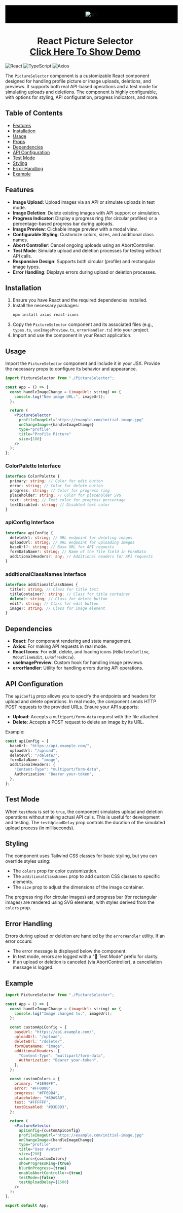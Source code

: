 <div style="
  background-color: black; 
  display: flex; 
  width: 100%;
  justify-content: space-evenly; 
  align-items: center; 
  padding: 20px;
  margin-bottom: 10px;
">
  <img 
    src="https://raw.githubusercontent.com/Zephinax/react-picture-selector/refs/heads/dev/public/circle.gif" 
    alt="gif1"
    style="max-width: 45%; height: auto;"
  />
</div>

<h1 align="center">
React Picture Selector
  <br/>
<a href="https://zephinax.github.io/ReactPictureSelector" target="_blank">Click Here To Show Demo</a>

</h1>

![React](https://img.shields.io/badge/React-18.x-%231DAFBF) ![TypeScript](https://img.shields.io/badge/TypeScript-Included-%23178C6) ![Axios](https://img.shields.io/badge/Axios-1.x-%235A29E4)

The `PictureSelector` component is a customizable React component designed for handling profile picture or image uploads, deletions, and previews. It supports both real API-based operations and a test mode for simulating uploads and deletions. The component is highly configurable, with options for styling, API configuration, progress indicators, and more.

## Table of Contents

- [Features](#features)
- [Installation](#installation)
- [Usage](#usage)
- [Props](#props)
- [Dependencies](#dependencies)
- [API Configuration](#api-configuration)
- [Test Mode](#test-mode)
- [Styling](#styling)
- [Error Handling](#error-handling)
- [Example](#example)

## Features

- **Image Upload**: Upload images via an API or simulate uploads in test mode.
- **Image Deletion**: Delete existing images with API support or simulation.
- **Progress Indicator**: Display a progress ring (for circular profiles) or a percentage-based progress bar during uploads.
- **Image Preview**: Clickable image preview with a modal view.
- **Configurable Styling**: Customize colors, sizes, and additional class names.
- **Abort Controller**: Cancel ongoing uploads using an AbortController.
- **Test Mode**: Simulate upload and deletion processes for testing without API calls.
- **Responsive Design**: Supports both circular (profile) and rectangular image types.
- **Error Handling**: Displays errors during upload or deletion processes.

## Installation

1. Ensure you have React and the required dependencies installed.
2. Install the necessary packages:
   ```bash
   npm install axios react-icons
   ```
3. Copy the `PictureSelector` component and its associated files (e.g., `types.ts`, `useImagePreview.ts`, `errorHandler.ts`) into your project.
4. Import and use the component in your React application.

## Usage

Import the `PictureSelector` component and include it in your JSX. Provide the necessary props to configure its behavior and appearance.

```jsx
import PictureSelector from "./PictureSelector";

const App = () => {
  const handleImageChange = (imageUrl: string) => {
    console.log("New image URL:", imageUrl);
  };

  return (
    <PictureSelector
      profileImageUrl="https://example.com/initial-image.jpg"
      onChangeImage={handleImageChange}
      type="profile"
      title="Profile Picture"
      size={180}
    />
  );
};
```

### ColorPalette Interface

```typescript
interface ColorPalette {
  primary: string; // Color for edit button
  error: string; // Color for delete button
  progress: string; // Color for progress ring
  placeholder: string; // Color for placeholder SVG
  text: string; // Text color for progress percentage
  textDisabled: string; // Disabled text color
}
```

### apiConfig Interface

```typescript
interface apiConfig {
  deleteUrl: string; // URL endpoint for deleting images
  uploadUrl: string; // URL endpoint for uploading images
  baseUrl?: string; // Base URL for API requests
  formDataName?: string; // Name of the file field in FormData
  additionalHeaders?: any; // Additional headers for API requests
}
```

### additionalClassNames Interface

```typescript
interface additionalClassNames {
  title?: string; // Class for title text
  titleContainer?: string; // Class for title container
  delete?: string; // Class for delete button
  edit?: string; // Class for edit button
  image?: string; // Class for image element
}
```

## Dependencies

- **React**: For component rendering and state management.
- **Axios**: For making API requests in real mode.
- **React Icons**: For edit, delete, and loading icons (`MdDeleteOutline`, `MdOutlineEdit`, `LuRefreshCcw`).
- **useImagePreview**: Custom hook for handling image previews.
- **errorHandler**: Utility for handling errors during API operations.

## API Configuration

The `apiConfig` prop allows you to specify the endpoints and headers for upload and delete operations. In real mode, the component sends HTTP POST requests to the provided URLs. Ensure your API supports:

- **Upload**: Accepts a `multipart/form-data` request with the file attached.
- **Delete**: Accepts a POST request to delete an image by its URL.

Example:

```typescript
const apiConfig = {
  baseUrl: "https://api.example.com/",
  uploadUrl: "/upload",
  deleteUrl: "/delete/",
  formDataName: "image",
  additionalHeaders: {
    "Content-Type": "multipart/form-data",
    Authorization: "Bearer your-token",
  },
};
```

## Test Mode

When `testMode` is set to `true`, the component simulates upload and deletion operations without making actual API calls. This is useful for development and testing. The `testUploadDelay` prop controls the duration of the simulated upload process (in milliseconds).

## Styling

The component uses Tailwind CSS classes for basic styling, but you can override styles using:

- The `colors` prop for color customization.
- The `additionalClassNames` prop to add custom CSS classes to specific elements.
- The `size` prop to adjust the dimensions of the image container.

The progress ring (for circular images) and progress bar (for rectangular images) are rendered using SVG elements, with styles derived from the `colors` prop.

## Error Handling

Errors during upload or deletion are handled by the `errorHandler` utility. If an error occurs:

- The error message is displayed below the component.
- In test mode, errors are logged with a "🧪 Test Mode" prefix for clarity.
- If an upload or deletion is canceled (via AbortController), a cancellation message is logged.

## Example

```jsx
import PictureSelector from "./PictureSelector";

const App = () => {
  const handleImageChange = (imageUrl: string) => {
    console.log("Image changed to:", imageUrl);
  };

  const customApiConfig = {
    baseUrl: "https://api.example.com/",
    uploadUrl: "/upload",
    deleteUrl: "/delete/",
    formDataName: "image",
    additionalHeaders: {
      "Content-Type": "multipart/form-data",
      Authorization: "Bearer your-token",
    },
  };

  const customColors = {
    primary: "#1E90FF",
    error: "#FF0000",
    progress: "#FF69B4",
    placeholder: "#A9A9A9",
    text: "#FFFFFF",
    textDisabled: "#D3D3D3",
  };

  return (
    <PictureSelector
      apiConfig={customApiConfig}
      profileImageUrl="https://example.com/initial-image.jpg"
      onChangeImage={handleImageChange}
      type="profile"
      title="User Avatar"
      size={200}
      colors={customColors}
      showProgressRing={true}
      blurOnProgress={true}
      enableAbortController={true}
      testMode={false}
      testUploadDelay={1500}
    />
  );
};

export default App;
```
